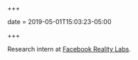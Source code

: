 +++

date = 2019-05-01T15:03:23-05:00

+++

Research intern at [Facebook Reality Labs](https://www.facebook.com/careers/areas-of-work/facebookrealitylabs/?teams[0]=Facebook%20Reality%20Labs).
